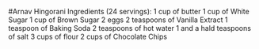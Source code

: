 #Arnav Hingorani
Ingredients (24 servings):
1 cup of butter
1 cup of White Sugar
1 cup of Brown Sugar
2 eggs
2 teaspoons of Vanilla Extract
1 teaspoon of Baking Soda
2 teaspoons of hot water
1 and a hald teaspoons of salt
3 cups of flour
2 cups of Chocolate Chips
